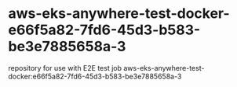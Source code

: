 # aws-eks-anywhere-test-docker-e66f5a82-7fd6-45d3-b583-be3e7885658a-3
repository for use with E2E test job aws-eks-anywhere-test-docker:e66f5a82-7fd6-45d3-b583-be3e7885658a-3
